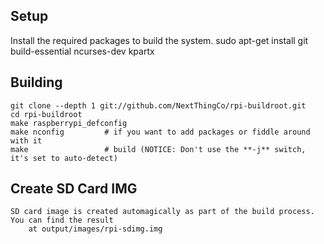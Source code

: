 Setup
-----

Install the required packages to build the system.
	sudo apt-get install git build-essential ncurses-dev kpartx

Building
--------

	git clone --depth 1 git://github.com/NextThingCo/rpi-buildroot.git
	cd rpi-buildroot
	make raspberrypi_defconfig
	make nconfig         # if you want to add packages or fiddle around with it
	make                 # build (NOTICE: Don't use the **-j** switch, it's set to auto-detect)


Create SD Card IMG
------------------
	SD card image is created automagically as part of the build process. You can find the result
        at output/images/rpi-sdimg.img



